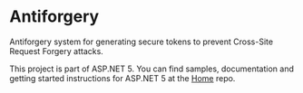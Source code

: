 Antiforgery
===

Antiforgery system for generating secure tokens to prevent Cross-Site Request Forgery attacks.

This project is part of ASP.NET 5. You can find samples, documentation and getting started instructions for ASP.NET 5 at the [Home](https://github.com/aspnet/home) repo.
